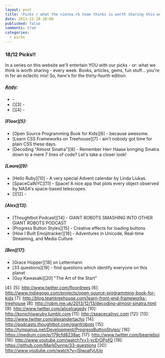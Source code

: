 ```yaml
---
layout: post
title: "Picks / what the vienna.rb team thinks is worth sharing this week"
date: 2013-12-18 10:00
published: false
comments: true
categories:
  - picks
---
```


### 18/12 Picks!!

In a series on this website we'll entertain YOU with our picks - or: what we think is worth sharing - every week.
Books, articles, gems, fun stuff... you're in for an eclectic mix! So, here's for the thirty-fourth edition:

##### [Andy][1]:
  - [][2] -
  - [][3] -
  - [][4] -

##### [Floor][5]:
  - [Open Source Programming Book for Kids][6] - because awesome.
  - [Learn CSS Frameworks on Treehouse][7] - ain't nobody got time for plain CSS these days.
  - [Decoding "Almost Sinatra"][8] - Remember Herr Haase bringing Sinatra down to a mere 7 lines of code? Let's take a closer look!

##### [Laura][9]:
  - [Hello Ruby][10] - A very special Advent calendar by Linda Liukas.
  - [SpaceCalNYC][11] - Space! A nice app that plots every object observed by NASA's space-based telescopes. 
  - [][12] -

##### [Alex][13]:
  - [Thoughtbot Podcast][14] - GIANT ROBOTS SMASHING INTO OTHER GIANT ROBOTS PODCAST
  - [Progress Button Styles][15] - Creative effects for loading buttons
  - [How I Built Emojitracker][16] - Adventures in Unicode, Real-time Streaming, and Media Culture

##### [Ben][17]:
  - [Grace Hopper][18] on Lettermann
  - [33 questions][19] - find questions which identify everyone on this planet
  - [Guy Kawasaki][20] "The Art of the Start"

[1]: http://www.twitter.com/pxlpnk
[2]:
[3]:
[4]:
[5]: http://www.twitter.com/floordrees
[6]: http://www.indiegogo.com/projects/open-source-programming-book-for-kids
[7]: http://blog.teamtreehouse.com/learn-front-end-frameworks-treehouse
[8]: http://robm.me.uk/2013/12/13/decoding-almost-sinatra.html
[9]: http://www.twitter.com/alicetragedy
[10]: http://konichiwaruby.tumblr.com
[11]: http://spacecalnyc.com
[12]:
[13]: http://www.twitter.com/alexandertacho
[14]: http://podcasts.thoughtbot.com/giantrobots
[15]: http://tympanus.net/Development/ProgressButtonStyles/
[16]: https://medium.com/p/179cfd8238ac
[17]: http://www.twitter.com/beanieboi
[18]: http://www.youtube.com/watch?v=1-vcErOPofQ
[19]: https://github.com/MarkDunne/33-questions
[20]: http://www.youtube.com/watch?v=jSlwuafyUUo
